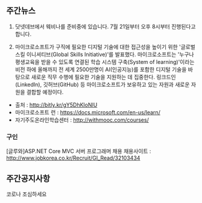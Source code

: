 ## 주간뉴스
1) 닷넷데브에서 웨비나를 준비중에 있습니다. 7월 21일부터 오후 8시부터 진행된다고합니다.

2) 마이크로소프트가 구직에 필요한 디지털 기술에 대한 접근성을 높이기 위한 '글로벌 스킬 이니셔티브(Global Skills Initiative)'를 발표했다.
마이크로소프트는 '누구나 평생교육을 받을 수 있도록 연결된 학습 시스템 구축(System of learning)'이라는 비전 하에 올해까지 전 세계 2500만명이 AI(인공지능)를 포함한 디지털 기술을 바탕으로 새로운 직무 수행에 필요한 기술을 지원하는 데 집중한다. 링크드인(LinkedIn), 깃허브(GitHub) 등 마이크로소프트가 보유하고 있는 자원과 새로운 자원을 결합할 예정이다.

* 출처 : http://bitly.kr/gY5DhKIoNlU
* 마이크로소프트 런 : https://docs.microsoft.com/en-us/learn/
* 자기주도온라인학습센터 : http://withmooc.com/courses/

### 구인
[글루와]ASP.NET Core MVC 서버 프로그래머 채용
채용사이트 : http://www.jobkorea.co.kr/Recruit/GI_Read/32103434

## 주간공지사항
코로나 조심하세요
